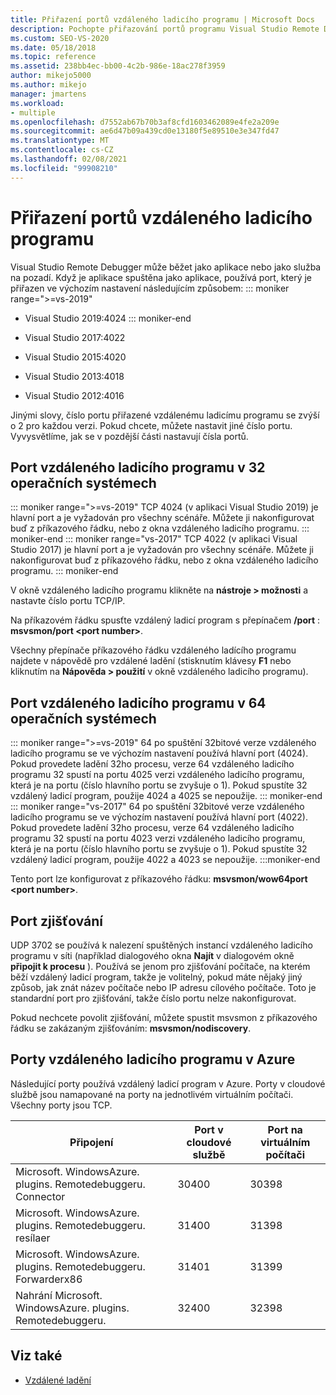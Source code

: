 ```yaml
---
title: Přiřazení portů vzdáleného ladicího programu | Microsoft Docs
description: Pochopte přiřazování portů programu Visual Studio Remote Debugger na 32 operačních systémech, 64 operačních systémů a Azure. Přečtěte si o portu zjišťování.
ms.custom: SEO-VS-2020
ms.date: 05/18/2018
ms.topic: reference
ms.assetid: 238bb4ec-bb00-4c2b-986e-18ac278f3959
author: mikejo5000
ms.author: mikejo
manager: jmartens
ms.workload:
- multiple
ms.openlocfilehash: d7552ab67b70b3af8cfd1603462089e4fe2a209e
ms.sourcegitcommit: ae6d47b09a439cd0e13180f5e89510e3e347fd47
ms.translationtype: MT
ms.contentlocale: cs-CZ
ms.lasthandoff: 02/08/2021
ms.locfileid: "99908210"
---
```

# <a name="remote-debugger-port-assignments"></a>Přiřazení portů vzdáleného ladicího programu
Visual Studio Remote Debugger může běžet jako aplikace nebo jako služba na pozadí. Když je aplikace spuštěna jako aplikace, používá port, který je přiřazen ve výchozím nastavení následujícím způsobem:
::: moniker range=">=vs-2019"
- Visual Studio 2019:4024
::: moniker-end
- Visual Studio 2017:4022

- Visual Studio 2015:4020

- Visual Studio 2013:4018

- Visual Studio 2012:4016

Jinými slovy, číslo portu přiřazené vzdálenému ladicímu programu se zvýší o 2 pro každou verzi. Pokud chcete, můžete nastavit jiné číslo portu. Vyvysvětlíme, jak se v pozdější části nastavují čísla portů.

## <a name="the-remote-debugger-port-on-32-bit-operating-systems"></a>Port vzdáleného ladicího programu v 32 operačních systémech

::: moniker range=">=vs-2019"
 TCP 4024 (v aplikaci Visual Studio 2019) je hlavní port a je vyžadován pro všechny scénáře. Můžete ji nakonfigurovat buď z příkazového řádku, nebo z okna vzdáleného ladicího programu.
::: moniker-end
::: moniker range="vs-2017"
 TCP 4022 (v aplikaci Visual Studio 2017) je hlavní port a je vyžadován pro všechny scénáře. Můžete ji nakonfigurovat buď z příkazového řádku, nebo z okna vzdáleného ladicího programu.
::: moniker-end

 V okně vzdáleného ladicího programu klikněte na **nástroje > možnosti** a nastavte číslo portu TCP/IP.

 Na příkazovém řádku spusťte vzdálený ladicí program s přepínačem **/port** : **msvsmon/port \<port number>**.

 Všechny přepínače příkazového řádku vzdáleného ladícího programu najdete v nápovědě pro vzdálené ladění (stisknutím klávesy **F1** nebo kliknutím na **Nápověda > použití** v okně vzdáleného ladicího programu).

## <a name="the-remote-debugger-port-on-64-bit-operating-systems"></a>Port vzdáleného ladicího programu v 64 operačních systémech
::: moniker range=">=vs-2019"
 64 po spuštění 32bitové verze vzdáleného ladicího programu se ve výchozím nastavení používá hlavní port (4024).  Pokud provedete ladění 32ho procesu, verze 64 vzdáleného ladicího programu 32 spustí na portu 4025 verzi vzdáleného ladicího programu, která je na portu (číslo hlavního portu se zvyšuje o 1). Pokud spustíte 32 vzdálený ladicí program, použije 4024 a 4025 se nepoužije.
::: moniker-end
::: moniker range="vs-2017"
 64 po spuštění 32bitové verze vzdáleného ladicího programu se ve výchozím nastavení používá hlavní port (4022).  Pokud provedete ladění 32ho procesu, verze 64 vzdáleného ladicího programu 32 spustí na portu 4023 verzi vzdáleného ladicího programu, která je na portu (číslo hlavního portu se zvyšuje o 1). Pokud spustíte 32 vzdálený ladicí program, použije 4022 a 4023 se nepoužije.
:::moniker-end

 Tento port lze konfigurovat z příkazového řádku: **msvsmon/wow64port \<port number>**.

## <a name="the-discovery-port"></a>Port zjišťování
 UDP 3702 se používá k nalezení spuštěných instancí vzdáleného ladicího programu v síti (například dialogového okna **Najít** v dialogovém okně **připojit k procesu** ). Používá se jenom pro zjišťování počítače, na kterém běží vzdálený ladicí program, takže je volitelný, pokud máte nějaký jiný způsob, jak znát název počítače nebo IP adresu cílového počítače. Toto je standardní port pro zjišťování, takže číslo portu nelze nakonfigurovat.

 Pokud nechcete povolit zjišťování, můžete spustit msvsmon z příkazového řádku se zakázaným zjišťováním:  **msvsmon/nodiscovery**.

## <a name="remote-debugger-ports-on-azure"></a>Porty vzdáleného ladicího programu v Azure
 Následující porty používá vzdálený ladicí program v Azure. Porty v cloudové službě jsou namapované na porty na jednotlivém virtuálním počítači. Všechny porty jsou TCP.

|Připojení|Port v cloudové službě|Port na virtuálním počítači|
|-|-|-|
|Microsoft. WindowsAzure. plugins. Remotedebuggeru. Connector|30400|30398|
|Microsoft. WindowsAzure. plugins. Remotedebuggeru. resílaer|31400|31398|
|Microsoft. WindowsAzure. plugins. Remotedebuggeru. Forwarderx86|31401|31399|
|Nahrání Microsoft. WindowsAzure. plugins. Remotedebuggeru.|32400|32398|

## <a name="see-also"></a>Viz také
- [Vzdálené ladění](../debugger/remote-debugging.md)
